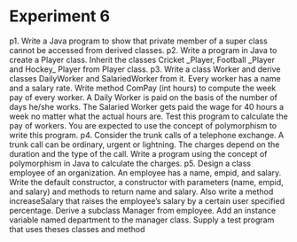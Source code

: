 # Experiment 6
p1. Write a Java program to show that private member of a super class cannot be accessed from derived classes.
p2. Write a program in Java to create a Player class. Inherit the classes Cricket \_Player, Football \_Player and Hockey\_ Player from Player class.
p3. Write a class Worker and derive classes DailyWorker and SalariedWorker from it. Every worker has a name and a salary rate. Write method ComPay (int hours) to compute the week pay of every worker. A Daily Worker is paid on the basis of the number of days he/she works. The Salaried
Worker gets paid the wage for 40 hours a week no matter what the actual hours are. Test this program to calculate the pay of workers. You are expected to use the concept of polymorphism to write this program.
p4. Consider the trunk calls of a telephone exchange. A trunk call can be ordinary, urgent or lightning. The charges depend on the duration and the type of the call. Write a program using the concept of polymorphism in Java to calculate the charges.
p5. Design a class employee of an organization. An employee has a name, empid, and salary. Write the default constructor, a constructor with parameters (name, empid, and salary) and methods to return name and salary. Also write a method increaseSalary that raises the employee’s salary by a certain user specified percentage. Derive a subclass Manager from employee. Add an instance variable named department to the manager class. Supply a test program that uses theses classes and method

